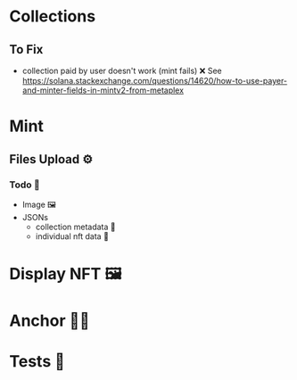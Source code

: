 
# Collections

## To Fix
- collection paid by user doesn't work (mint fails) ❌
See https://solana.stackexchange.com/questions/14620/how-to-use-payer-and-minter-fields-in-mintv2-from-metaplex

# Mint

## Files Upload ⚙️
### Todo 📝

- Image 🖼️
- JSONs
  - collection metadata 📁
  - individual nft data 📁

# Display NFT 🖼️

# Anchor 👨‍💻

# Tests 🧪